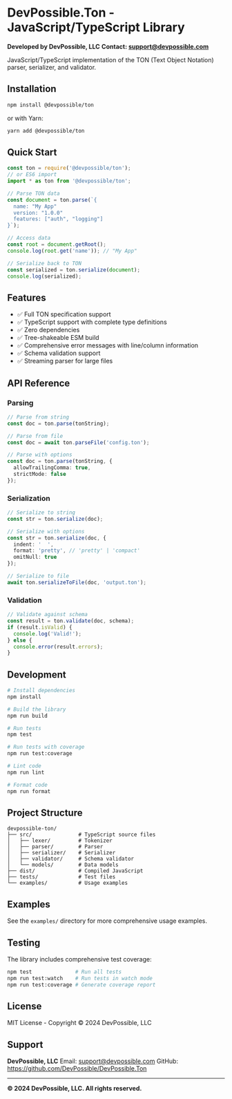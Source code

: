# DevPossible.Ton - JavaScript/TypeScript Library

**Developed by DevPossible, LLC**
**Contact: support@devpossible.com**

JavaScript/TypeScript implementation of the TON (Text Object Notation) parser, serializer, and validator.

## Installation

```bash
npm install @devpossible/ton
```

or with Yarn:

```bash
yarn add @devpossible/ton
```

## Quick Start

```javascript
const ton = require('@devpossible/ton');
// or ES6 import
import * as ton from '@devpossible/ton';

// Parse TON data
const document = ton.parse(`{
  name: "My App"
  version: "1.0.0"
  features: ["auth", "logging"]
}`);

// Access data
const root = document.getRoot();
console.log(root.get('name')); // "My App"

// Serialize back to TON
const serialized = ton.serialize(document);
console.log(serialized);
```

## Features

- ✅ Full TON specification support
- ✅ TypeScript support with complete type definitions
- ✅ Zero dependencies
- ✅ Tree-shakeable ESM build
- ✅ Comprehensive error messages with line/column information
- ✅ Schema validation support
- ✅ Streaming parser for large files

## API Reference

### Parsing

```typescript
// Parse from string
const doc = ton.parse(tonString);

// Parse from file
const doc = await ton.parseFile('config.ton');

// Parse with options
const doc = ton.parse(tonString, {
  allowTrailingComma: true,
  strictMode: false
});
```

### Serialization

```typescript
// Serialize to string
const str = ton.serialize(doc);

// Serialize with options
const str = ton.serialize(doc, {
  indent: '  ',
  format: 'pretty', // 'pretty' | 'compact'
  omitNull: true
});

// Serialize to file
await ton.serializeToFile(doc, 'output.ton');
```

### Validation

```typescript
// Validate against schema
const result = ton.validate(doc, schema);
if (result.isValid) {
  console.log('Valid!');
} else {
  console.error(result.errors);
}
```

## Development

```bash
# Install dependencies
npm install

# Build the library
npm run build

# Run tests
npm test

# Run tests with coverage
npm run test:coverage

# Lint code
npm run lint

# Format code
npm run format
```

## Project Structure

```
devpossible-ton/
├── src/               # TypeScript source files
│   ├── lexer/         # Tokenizer
│   ├── parser/        # Parser
│   ├── serializer/    # Serializer
│   ├── validator/     # Schema validator
│   └── models/        # Data models
├── dist/              # Compiled JavaScript
├── tests/             # Test files
└── examples/          # Usage examples
```

## Examples

See the `examples/` directory for more comprehensive usage examples.

## Testing

The library includes comprehensive test coverage:

```bash
npm test              # Run all tests
npm run test:watch    # Run tests in watch mode
npm run test:coverage # Generate coverage report
```

## License

MIT License - Copyright © 2024 DevPossible, LLC

## Support

**DevPossible, LLC**
Email: support@devpossible.com
GitHub: https://github.com/DevPossible/DevPossible.Ton

---

**© 2024 DevPossible, LLC. All rights reserved.**